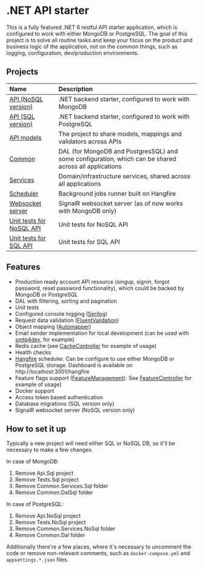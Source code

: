 # .NET API starter

This is a fully featured .NET 6 restful API starter application, which is configured to work with either MongoDB or PostgreSQL. The goal of this project is to solve all routine tasks and keep your focus on the product and business logic of the application, not on the common things, such as logging, configuration, dev/production environments.

## Projects

|Name|Description|
|:---|:----------|
|[API (NoSQL version)](src/app/Api.NoSql)|.NET backend starter, configured to work with MongoDB|
|[API (SQL version)](src/app/Api.Sql)|.NET backend starter, configured to work with PostgreSQL|
|[API models](src/app/Api.Views)|The project to share models, mappings and validators across APIs|
|[Common](src/app/Common)|DAL (for MongoDB and PostgresSQL) and some configuration, which can be shared across all applications|
|[Services](src/app/Common.Services)|Domain/infrastructure services, shared across all applications|
|[Scheduler](src/app/Scheduler)|Background jobs runner built on Hangfire|
|[Websocket server](src/app/SignalR)|SignalR websocket server (as of now works with MongoDB only)|
|[Unit tests for NoSQL API](src/app/Tests.NoSql)|Unit tests for NoSQL API|
|[Unit tests for SQL API](src/app/Tests.Sql)|Unit tests for SQL API|

## Features

- Production ready account API resource (singup, signin, forgot password, reset password functionality), which could be backed by MongoDB or PostgreSQL
- DAL with filtering, sorting and pagination
- Unit tests
- Configured console logging ([Serilog](https://serilog.net/))
- Request data validation ([FluentValidation](https://fluentvalidation.net/))
- Object mapping ([Automapper](https://automapper.org/))
- Email sender implementation for local development (can be used with [smtp4dev](https://github.com/rnwood/smtp4dev), for example)
- Redis cache (see [CacheController](src/app/Api.NoSql/Controllers/CacheController.cs) for example of usage)
- Health checks
- [Hangfire](https://www.hangfire.io/) scheduler. Can be configure to use either MongoDB or PostgreSQL storage. Dashboard is available on http://localhost:3001/hangfire
- Feature flags support ([FeatureManagement](https://github.com/microsoft/FeatureManagement-Dotnet)). See [FeatureController](src/app/Api.NoSql/Controllers/FeatureController.cs) for example of usage)
- Docker support
- Access token based authentication
- Database migrations (SQL version only)
- SignalR websocket server (NoSQL version only)

## How to set it up

Typically a new project will need either SQL or NoSQL DB, so it'll be necessary to make a few changes.

In case of MongoDB:
1. Remove Api.Sql project
2. Remove Tests.Sql project
3. Remove Common.Services.Sql folder
4. Remove Common.DalSql folder

In case of PostgreSQL:
1. Remove Api.NoSql project
2. Remove Tests.NoSql project
3. Remove Common.Services.NoSql folder
4. Remove Common.Dal folder

Additionally there're a few places, where it's necessary to uncomment the code or remove non-relevant comments, such as `docker-compose.yml` and `appsettings.*.json` files.